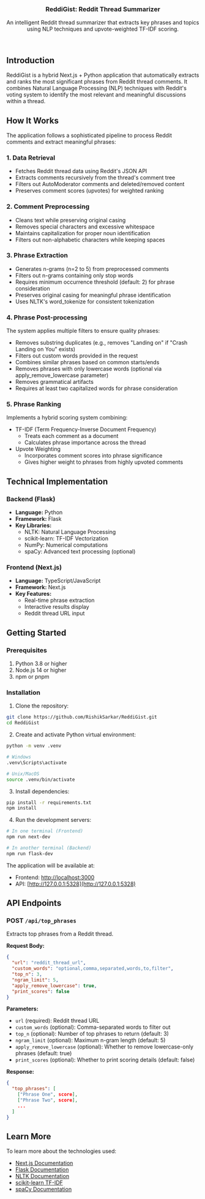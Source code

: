 <p align="center">
  <h3 align="center">ReddiGist: Reddit Thread Summarizer</h3>
</p>

<p align="center">An intelligent Reddit thread summarizer that extracts key phrases and topics using NLP techniques and upvote-weighted TF-IDF scoring.</p>

<br/>

## Introduction

ReddiGist is a hybrid Next.js + Python application that automatically extracts and ranks the most significant phrases from Reddit thread comments. It combines Natural Language Processing (NLP) techniques with Reddit's voting system to identify the most relevant and meaningful discussions within a thread.

## How It Works

The application follows a sophisticated pipeline to process Reddit comments and extract meaningful phrases:

### 1. Data Retrieval
- Fetches Reddit thread data using Reddit's JSON API
- Extracts comments recursively from the thread's comment tree
- Filters out AutoModerator comments and deleted/removed content
- Preserves comment scores (upvotes) for weighted ranking

### 2. Comment Preprocessing
- Cleans text while preserving original casing
- Removes special characters and excessive whitespace
- Maintains capitalization for proper noun identification
- Filters out non-alphabetic characters while keeping spaces

### 3. Phrase Extraction
- Generates n-grams (n=2 to 5) from preprocessed comments
- Filters out n-grams containing only stop words
- Requires minimum occurrence threshold (default: 2) for phrase consideration
- Preserves original casing for meaningful phrase identification
- Uses NLTK's word_tokenize for consistent tokenization

### 4. Phrase Post-processing
The system applies multiple filters to ensure quality phrases:
- Removes substring duplicates (e.g., removes "Landing on" if "Crash Landing on You" exists)
- Filters out custom words provided in the request
- Combines similar phrases based on common starts/ends
- Removes phrases with only lowercase words (optional via apply_remove_lowercase parameter)
- Removes grammatical artifacts
- Requires at least two capitalized words for phrase consideration

### 5. Phrase Ranking
Implements a hybrid scoring system combining:
- TF-IDF (Term Frequency-Inverse Document Frequency)
  - Treats each comment as a document
  - Calculates phrase importance across the thread
- Upvote Weighting
  - Incorporates comment scores into phrase significance
  - Gives higher weight to phrases from highly upvoted comments

## Technical Implementation

### Backend (Flask)
- **Language:** Python
- **Framework:** Flask
- **Key Libraries:**
  - NLTK: Natural Language Processing
  - scikit-learn: TF-IDF Vectorization
  - NumPy: Numerical computations
  - spaCy: Advanced text processing (optional)

### Frontend (Next.js)
- **Language:** TypeScript/JavaScript
- **Framework:** Next.js
- **Key Features:**
  - Real-time phrase extraction
  - Interactive results display
  - Reddit thread URL input

## Getting Started

### Prerequisites
1. Python 3.8 or higher
2. Node.js 14 or higher
3. npm or pnpm

### Installation

1. Clone the repository:
```bash
git clone https://github.com/RishikSarkar/ReddiGist.git
cd ReddiGist
```

2. Create and activate Python virtual environment:
```bash
python -m venv .venv

# Windows
.venv\Scripts\activate

# Unix/MacOS
source .venv/bin/activate
```

3. Install dependencies:
```bash
pip install -r requirements.txt
npm install
```

4. Run the development servers:
```bash
# In one terminal (Frontend)
npm run next-dev

# In another terminal (Backend)
npm run flask-dev
```

The application will be available at:
- Frontend: [http://localhost:3000](http://localhost:3000)
- API: [http://127.0.0.1:5328](http://127.0.0.1:5328)

## API Endpoints

### POST `/api/top_phrases`
Extracts top phrases from a Reddit thread.

**Request Body:**
```json
{
  "url": "reddit_thread_url",
  "custom_words": "optional,comma,separated,words,to,filter",
  "top_n": 3,
  "ngram_limit": 5,
  "apply_remove_lowercase": true,
  "print_scores": false
}
```

**Parameters:**
- `url` (required): Reddit thread URL
- `custom_words` (optional): Comma-separated words to filter out
- `top_n` (optional): Number of top phrases to return (default: 3)
- `ngram_limit` (optional): Maximum n-gram length (default: 5)
- `apply_remove_lowercase` (optional): Whether to remove lowercase-only phrases (default: true)
- `print_scores` (optional): Whether to print scoring details (default: false)

**Response:**
```json
{
  "top_phrases": [
    ["Phrase One", score],
    ["Phrase Two", score],
    ...
  ]
}
```

## Learn More

To learn more about the technologies used:

- [Next.js Documentation](https://nextjs.org/docs)
- [Flask Documentation](https://flask.palletsprojects.com/)
- [NLTK Documentation](https://www.nltk.org/)
- [scikit-learn TF-IDF](https://scikit-learn.org/stable/modules/feature_extraction.html#text-feature-extraction)
- [spaCy Documentation](https://spacy.io/api/doc)
